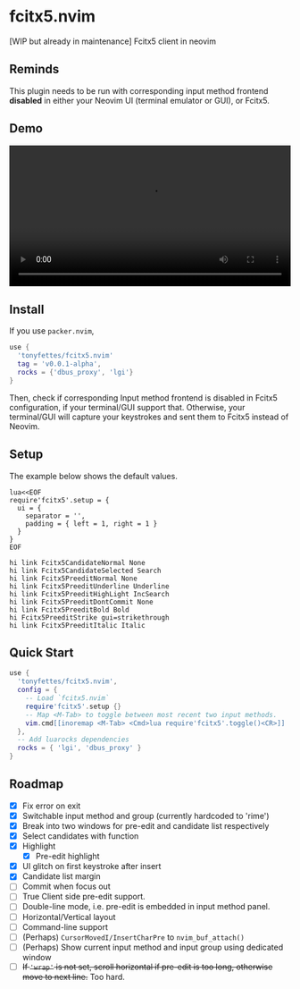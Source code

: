 # fcitx5.nvim

[WIP but already in maintenance] Fcitx5 client in neovim

## Reminds

This plugin needs to be run with corresponding input method frontend **disabled**
in either your Neovim UI (terminal emulator or GUI), or Fcitx5.

## Demo

<video src="https://user-images.githubusercontent.com/29998228/143730510-fd5299e9-4487-4831-bba3-0132086dce17.mp4" width="100%"></video>

## Install

If you use `packer.nvim`,
```lua
use {
  'tonyfettes/fcitx5.nvim'
  tag = 'v0.0.1-alpha',
  rocks = {'dbus_proxy', 'lgi'}
}
```

Then, check if corresponding Input method frontend is disabled in Fcitx5
configuration, if your terminal/GUI support that. Otherwise, your terminal/GUI
will capture your keystrokes and sent them to Fcitx5 instead of Neovim.

## Setup

The example below shows the default values.
```vim
lua<<EOF
require'fcitx5'.setup = {
  ui = {
    separator = '',
    padding = { left = 1, right = 1 }
  }
}
EOF

hi link Fcitx5CandidateNormal None
hi link Fcitx5CandidateSelected Search
hi link Fcitx5PreeditNormal None
hi link Fcitx5PreeditUnderline Underline
hi link Fcitx5PreeditHighLight IncSearch
hi link Fcitx5PreeditDontCommit None
hi link Fcitx5PreeditBold Bold
hi Fcitx5PreeditStrike gui=strikethrough
hi link Fcitx5PreeditItalic Italic
```

## Quick Start

```lua
use {
  'tonyfettes/fcitx5.nvim',
  config = {
    -- Load `fcitx5.nvim`
    require'fcitx5'.setup {}
    -- Map <M-Tab> to toggle between most recent two input methods.
    vim.cmd[[inoremap <M-Tab> <Cmd>lua require'fcitx5'.toggle()<CR>]]
  },
  -- Add luarocks dependencies
  rocks = { 'lgi', 'dbus_proxy' }
}
```

## Roadmap

- [x] Fix error on exit
- [x] Switchable input method and group (currently hardcoded to 'rime')
- [x] Break into two windows for pre-edit and candidate list respectively
- [x] Select candidates with function
- [x] Highlight
  - [x] Pre-edit highlight
- [x] UI glitch on first keystroke after insert
- [x] Candidate list margin
- [ ] Commit when focus out
- [ ] True Client side pre-edit support.
- [ ] Double-line mode, i.e. pre-edit is embedded in input method panel.
- [ ] Horizontal/Vertical layout
- [ ] Command-line support
- [ ] \(Perhaps\) `CursorMovedI/InsertCharPre` to `nvim_buf_attach()`
- [ ] \(Perhaps\) Show current input method and input group using dedicated window
- [ ] <del>If `'wrap'` is not set, scroll horizontal if pre-edit is too long, otherwise move to next line.</del> Too hard.
